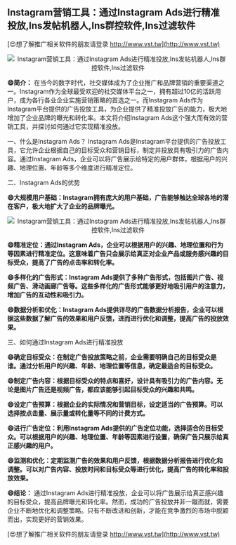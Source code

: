 ## **Instagram营销工具：通过Instagram Ads进行精准投放,Ins发帖机器人,Ins群控软件,Ins过滤软件**

[😍想了解推广相关软件的朋友请登录 http://www.vst.tw](http://www.vst.tw)

 <center><img src="https://vst.tw/MP4/tuiguang/png/2.png" alt="Instagram营销工具：通过Instagram Ads进行精准投放,Ins发帖机器人,Ins群控软件,Ins过滤软件"></center>

**😄简介：**
在当今的数字时代，社交媒体成为了企业推广和品牌营销的重要渠道之一。Instagram作为全球最受欢迎的社交媒体平台之一，拥有超过10亿的活跃用户，成为各行各业企业实施营销策略的首选之一。而Instagram Ads作为Instagram平台提供的广告投放工具，为企业提供了精准投放广告的能力，极大地增加了企业品牌的曝光和转化率。本文将介绍Instagram Ads这个强大而有效的营销工具，并探讨如何通过它实现精准投放。

一、什么是Instagram Ads？
Instagram Ads是Instagram平台提供的广告投放工具，它允许企业根据自己的目标受众和营销目标，制定并投放具有吸引力的广告内容。通过Instagram Ads，企业可以将广告展示给特定的用户群体，根据用户的兴趣、地理位置、年龄等多个维度进行精准定位。

二、Instagram Ads的优势

**😄大规模用户基础：Instagram拥有庞大的用户基础，广告能够触达全球各地的潜在客户，极大地扩大了企业的品牌曝光。**

 <center><img src="https://vst.tw/MP4/tuiguang/png/7.png" alt="Instagram营销工具：通过Instagram Ads进行精准投放,Ins发帖机器人,Ins群控软件,Ins过滤软件"></center>

**😄精准定位：通过Instagram Ads，企业可以根据用户的兴趣、地理位置和行为等因素进行精准定位。这意味着广告只会展示给真正对企业产品或服务感兴趣的目标受众，提高了广告的点击率和转化率。**

**😄多样化的广告形式：Instagram Ads提供了多种广告形式，包括图片广告、视频广告、滑动画廊广告等。这些多样化的广告形式能够更好地吸引用户的注意力，增加广告的互动性和吸引力。**

**😄数据分析和优化：Instagram Ads提供详尽的广告数据分析报告，企业可以根据这些数据了解广告的效果和用户反馈，进而进行优化和调整，提高广告的投放效果。**

三、如何通过Instagram Ads进行精准投放

**😄确定目标受众：在制定广告投放策略之前，企业需要明确自己的目标受众是谁。通过分析用户的兴趣、年龄、地理位置等信息，确定最适合的目标受众。**

**😄制定广告内容：根据目标受众的特点和喜好，设计具有吸引力的广告内容。无论是图片广告还是视频广告，都应该能够引起目标受众的兴趣和共鸣。**

**😄设定广告预算：根据企业的实际情况和营销目标，设定适当的广告预算。可以选择按点击量、展示量或转化量等不同的计费方式。**

**😄进行广告定位：利用Instagram Ads提供的广告定位功能，选择适合的目标受众。可以根据用户的兴趣、地理位置、年龄等因素进行设置，确保广告只展示给真正感兴趣的用户。**

**😄监测和优化：定期监测广告的效果和用户反馈，根据数据分析报告进行优化和调整。可以对广告内容、投放时间和目标受众等进行优化，提高广告的转化率和投放效果。**

**😄结论：**
通过Instagram Ads进行精准投放，企业可以将广告展示给真正感兴趣的目标受众，提高品牌曝光和转化率。然而，成功的广告投放并非一蹴而就，需要企业不断地优化和调整策略。只有不断改进和创新，才能在竞争激烈的市场中脱颖而出，实现更好的营销效果。

[😍想了解推广相关软件的朋友请登录 http://www.vst.tw](http://www.vst.tw)



